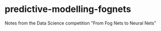 # predictive-modelling-fognets
Notes from the Data Science competition "From Fog Nets to Neural Nets"
